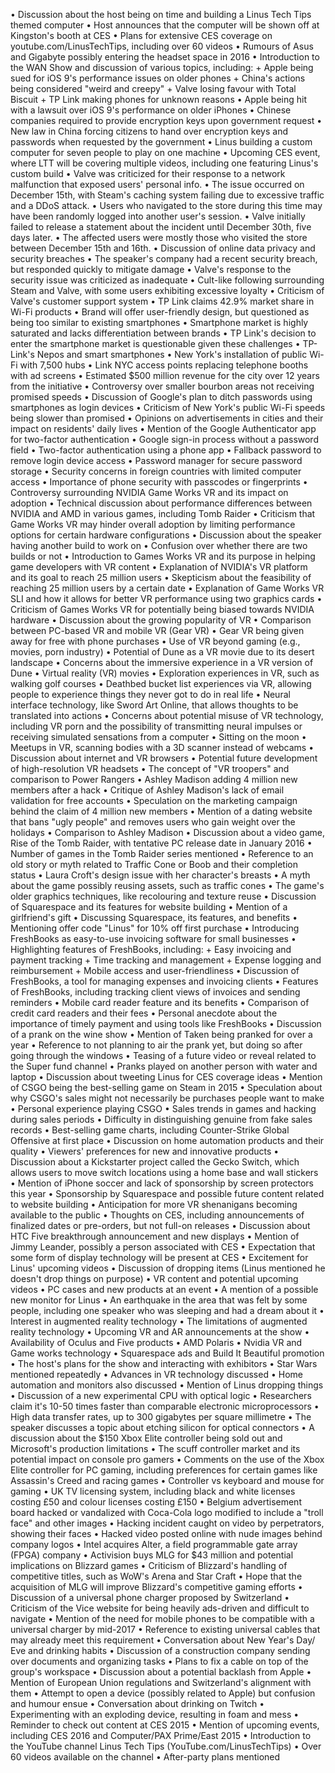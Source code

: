 • Discussion about the host being on time and building a Linus Tech Tips themed computer
• Host announces that the computer will be shown off at Kingston's booth at CES
• Plans for extensive CES coverage on youtube.com/LinusTechTips, including over 60 videos
• Rumours of Asus and Gigabyte possibly entering the headset space in 2016
• Introduction to the WAN Show and discussion of various topics, including:
	+ Apple being sued for iOS 9's performance issues on older phones
	+ China's actions being considered "weird and creepy"
	+ Valve losing favour with Total Biscuit
	+ TP Link making phones for unknown reasons
• Apple being hit with a lawsuit over iOS 9's performance on older iPhones
• Chinese companies required to provide encryption keys upon government request
• New law in China forcing citizens to hand over encryption keys and passwords when requested by the government
• Linus building a custom computer for seven people to play on one machine
• Upcoming CES event, where LTT will be covering multiple videos, including one featuring Linus's custom build
• Valve was criticized for their response to a network malfunction that exposed users' personal info.
• The issue occurred on December 15th, with Steam's caching system failing due to excessive traffic and a DDoS attack.
• Users who navigated to the store during this time may have been randomly logged into another user's session.
• Valve initially failed to release a statement about the incident until December 30th, five days later.
• The affected users were mostly those who visited the store between December 15th and 16th.
• Discussion of online data privacy and security breaches
• The speaker's company had a recent security breach, but responded quickly to mitigate damage
• Valve's response to the security issue was criticized as inadequate
• Cult-like following surrounding Steam and Valve, with some users exhibiting excessive loyalty
• Criticism of Valve's customer support system
• TP Link claims 42.9% market share in Wi-Fi products
• Brand will offer user-friendly design, but questioned as being too similar to existing smartphones
• Smartphone market is highly saturated and lacks differentiation between brands
• TP Link's decision to enter the smartphone market is questionable given these challenges
• TP-Link's Nepos and smart smartphones
• New York's installation of public Wi-Fi with 7,500 hubs
• Link NYC access points replacing telephone booths with ad screens
• Estimated $500 million revenue for the city over 12 years from the initiative
• Controversy over smaller bourbon areas not receiving promised speeds
• Discussion of Google's plan to ditch passwords using smartphones as login devices
• Criticism of New York's public Wi-Fi speeds being slower than promised
• Opinions on advertisements in cities and their impact on residents' daily lives
• Mention of the Google Authenticator app for two-factor authentication
• Google sign-in process without a password field
• Two-factor authentication using a phone app
• Fallback password to remove login device access
• Password manager for secure password storage
• Security concerns in foreign countries with limited computer access
• Importance of phone security with passcodes or fingerprints
• Controversy surrounding NVIDIA Game Works VR and its impact on adoption
• Technical discussion about performance differences between NVIDIA and AMD in various games, including Tomb Raider
• Criticism that Game Works VR may hinder overall adoption by limiting performance options for certain hardware configurations
• Discussion about the speaker having another build to work on
• Confusion over whether there are two builds or not
• Introduction to Games Works VR and its purpose in helping game developers with VR content
• Explanation of NVIDIA's VR platform and its goal to reach 25 million users
• Skepticism about the feasibility of reaching 25 million users by a certain date
• Explanation of Game Works VR SLI and how it allows for better VR performance using two graphics cards
• Criticism of Games Works VR for potentially being biased towards NVIDIA hardware
• Discussion about the growing popularity of VR
• Comparison between PC-based VR and mobile VR (Gear VR)
• Gear VR being given away for free with phone purchases
• Use of VR beyond gaming (e.g., movies, porn industry)
• Potential of Dune as a VR movie due to its desert landscape
• Concerns about the immersive experience in a VR version of Dune
• Virtual reality (VR) movies
• Exploration experiences in VR, such as walking golf courses
• Deathbed bucket list experiences via VR, allowing people to experience things they never got to do in real life
• Neural interface technology, like Sword Art Online, that allows thoughts to be translated into actions
• Concerns about potential misuse of VR technology, including VR porn and the possibility of transmitting neural impulses or receiving simulated sensations from a computer
• Sitting on the moon
• Meetups in VR, scanning bodies with a 3D scanner instead of webcams
• Discussion about internet and VR browsers
• Potential future development of high-resolution VR headsets
• The concept of "VR troopers" and comparison to Power Rangers
• Ashley Madison adding 4 million new members after a hack
• Critique of Ashley Madison's lack of email validation for free accounts
• Speculation on the marketing campaign behind the claim of 4 million new members
• Mention of a dating website that bans "ugly people" and removes users who gain weight over the holidays
• Comparison to Ashley Madison
• Discussion about a video game, Rise of the Tomb Raider, with tentative PC release date in January 2016
• Number of games in the Tomb Raider series mentioned
• Reference to an old story or myth related to Traffic Cone or Boob and their completion status
• Laura Croft's design issue with her character's breasts
• A myth about the game possibly reusing assets, such as traffic cones
• The game's older graphics techniques, like recolouring and texture reuse
• Discussion of Squarespace and its features for website building
• Mention of a girlfriend's gift
• Discussing Squarespace, its features, and benefits
• Mentioning offer code "Linus" for 10% off first purchase
• Introducing FreshBooks as easy-to-use invoicing software for small businesses
• Highlighting features of FreshBooks, including:
	+ Easy invoicing and payment tracking
	+ Time tracking and management
	+ Expense logging and reimbursement
	+ Mobile access and user-friendliness
• Discussion of FreshBooks, a tool for managing expenses and invoicing clients
• Features of FreshBooks, including tracking client views of invoices and sending reminders
• Mobile card reader feature and its benefits
• Comparison of credit card readers and their fees
• Personal anecdote about the importance of timely payment and using tools like FreshBooks
• Discussion of a prank on the wine show
• Mention of Taken being pranked for over a year
• Reference to not planning to air the prank yet, but doing so after going through the windows
• Teasing of a future video or reveal related to the Super fund channel
• Pranks played on another person with water and laptop
• Discussion about tweeting Linus for CES coverage ideas
• Mention of CSGO being the best-selling game on Steam in 2015
• Speculation about why CSGO's sales might not necessarily be purchases people want to make
• Personal experience playing CSGO
• Sales trends in games and hacking during sales periods
• Difficulty in distinguishing genuine from fake sales records
• Best-selling game charts, including Counter-Strike Global Offensive at first place
• Discussion on home automation products and their quality
• Viewers' preferences for new and innovative products
• Discussion about a Kickstarter project called the Gecko Switch, which allows users to move switch locations using a home base and wall stickers
• Mention of iPhone soccer and lack of sponsorship by screen protectors this year
• Sponsorship by Squarespace and possible future content related to website building
• Anticipation for more VR shenanigans becoming available to the public
• Thoughts on CES, including announcements of finalized dates or pre-orders, but not full-on releases
• Discussion about HTC Five breakthrough announcement and new displays
• Mention of Jimmy Leander, possibly a person associated with CES
• Expectation that some form of display technology will be present at CES
• Excitement for Linus' upcoming videos
• Discussion of dropping items (Linus mentioned he doesn't drop things on purpose)
• VR content and potential upcoming videos
• PC cases and new products at an event
• A mention of a possible new monitor for Linus
• An earthquake in the area that was felt by some people, including one speaker who was sleeping and had a dream about it
• Interest in augmented reality technology
• The limitations of augmented reality technology
• Upcoming VR and AR announcements at the show
• Availability of Oculus and Five products
• AMD Polaris
• Nvidia VR and Game works technology
• Squarespace ads and Build It Beautiful promotion
• The host's plans for the show and interacting with exhibitors
• Star Wars mentioned repeatedly
• Advances in VR technology discussed
• Home automation and monitors also discussed
• Mention of Linus dropping things
• Discussion of a new experimental CPU with optical logic
• Researchers claim it's 10-50 times faster than comparable electronic microprocessors
• High data transfer rates, up to 300 gigabytes per square millimetre
• The speaker discusses a topic about etching silicon for optical connectors
• A discussion about the $150 Xbox Elite controller being sold out and Microsoft's production limitations
• The scuff controller market and its potential impact on console pro gamers
• Comments on the use of the Xbox Elite controller for PC gaming, including preferences for certain games like Assassin's Creed and racing games
• Controller vs keyboard and mouse for gaming
• UK TV licensing system, including black and white licenses costing £50 and colour licenses costing £150
• Belgium advertisement board hacked or vandalized with Coca-Cola logo modified to include a "troll face" and other images
• Hacking incident caught on video by perpetrators, showing their faces
• Hacked video posted online with nude images behind company logos
• Intel acquires Alter, a field programmable gate array (FPGA) company
• Activision buys MLG for $43 million and potential implications on Blizzard games
• Criticism of Blizzard's handling of competitive titles, such as WoW's Arena and Star Craft
• Hope that the acquisition of MLG will improve Blizzard's competitive gaming efforts
• Discussion of a universal phone charger proposed by Switzerland
• Criticism of the Vice website for being heavily ads-driven and difficult to navigate
• Mention of the need for mobile phones to be compatible with a universal charger by mid-2017
• Reference to existing universal cables that may already meet this requirement
• Conversation about New Year's Day/ Eve and drinking habits
• Discussion of a construction company sending over documents and organizing tasks
• Plans to fix a cable on top of the group's workspace
• Discussion about a potential backlash from Apple
• Mention of European Union regulations and Switzerland's alignment with them
• Attempt to open a device (possibly related to Apple) but confusion and humour ensue
• Conversation about drinking on Twitch
• Experimenting with an exploding device, resulting in foam and mess
• Reminder to check out content at CES 2015
• Mention of upcoming events, including CES 2016 and Computer/PAX Prime/East 2015
• Introduction to the YouTube channel Linus Tech Tips (YouTube.com/LinusTechTips)
• Over 60 videos available on the channel
• After-party plans mentioned